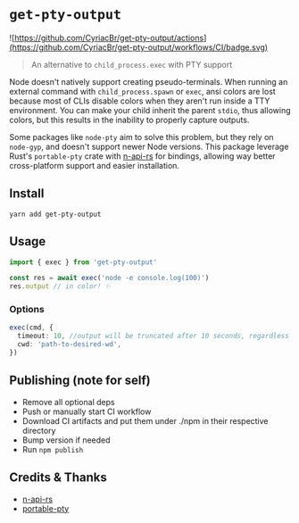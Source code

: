 # `get-pty-output`

![https://github.com/CyriacBr/get-pty-output/actions](https://github.com/CyriacBr/get-pty-output/workflows/CI/badge.svg)

> An alternative to `child_process.exec` with PTY support

Node doesn't natively support creating pseudo-terminals. When running an external command
with `child_process.spawn` or `exec`, ansi colors are lost because most of CLIs disable colors when they aren't run inside a TTY environment.
You can make your child inherit the parent `stdio`, thus allowing colors, but this results in the inability to properly capture outputs.

Some packages like `node-pty` aim to solve this problem, but they rely on `node-gyp`, and doesn't support newer Node versions.
This package leverage Rust's `portable-pty` crate with [n-api-rs](https://github.com/napi-rs/napi-rs) for bindings, allowing way better
cross-platform support and easier installation.

## Install

```
yarn add get-pty-output
```

## Usage

```ts
import { exec } from 'get-pty-output'

const res = await exec('node -e console.log(100)')
res.output // in color! ✨
```

### Options

```ts
exec(cmd, {
  timeout: 10, //output will be truncated after 10 seconds, regardless of whether the child finished or not
  cwd: 'path-to-desired-wd',
})
```

## Publishing (note for self)

* Remove all optional deps
* Push or manually start CI workflow
* Download CI artifacts and put them under ./npm in their respective directory
* Bump version if needed
* Run `npm publish`

## Credits & Thanks

- [n-api-rs](https://github.com/napi-rs/napi-rs)
- [portable-pty](https://docs.rs/portable-pty/latest/portable_pty/)
